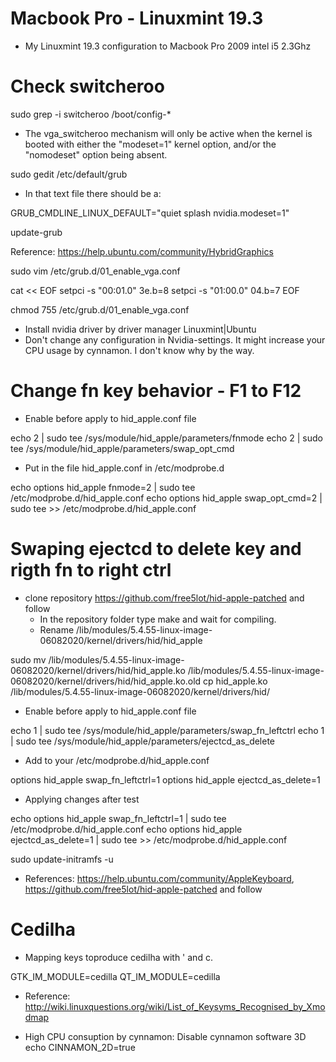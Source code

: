 # Macbook Pro - Linuxmint 19.3
- My Linuxmint 19.3 configuration to Macbook Pro 2009 intel i5 2.3Ghz

# Check switcheroo

sudo grep -i switcheroo /boot/config-*

- The vga_switcheroo mechanism will only be active when the kernel is booted with either the "modeset=1" kernel option, and/or the "nomodeset" option being absent.

sudo gedit /etc/default/grub

- In that text file there should be a:

GRUB_CMDLINE_LINUX_DEFAULT="quiet splash nvidia.modeset=1"

update-grub

Reference: https://help.ubuntu.com/community/HybridGraphics

sudo vim /etc/grub.d/01_enable_vga.conf

cat << EOF
setpci -s "00:01.0" 3e.b=8
setpci -s "01:00.0" 04.b=7
EOF

chmod 755 /etc/grub.d/01_enable_vga.conf

- Install nvidia driver by driver manager Linuxmint|Ubuntu
- Don't change any configuration in Nvidia-settings. It might increase your CPU usage by cynnamon. I don't know why by the way.

# Change fn key behavior - F1 to F12

- Enable before apply to hid_apple.conf file

echo 2 | sudo tee /sys/module/hid_apple/parameters/fnmode
echo 2 | sudo tee /sys/module/hid_apple/parameters/swap_opt_cmd

- Put in the file hid_apple.conf in /etc/modprobe.d

echo options hid_apple fnmode=2 | sudo tee /etc/modprobe.d/hid_apple.conf 
echo options hid_apple swap_opt_cmd=2 | sudo tee >> /etc/modprobe.d/hid_apple.conf

# Swaping ejectcd to delete key and rigth fn to right ctrl

- clone repository https://github.com/free5lot/hid-apple-patched and follow
  - In the repository folder type make and wait for compiling.
  - Rename /lib/modules/5.4.55-linux-image-06082020/kernel/drivers/hid/hid_apple

sudo mv /lib/modules/5.4.55-linux-image-06082020/kernel/drivers/hid/hid_apple.ko /lib/modules/5.4.55-linux-image-06082020/kernel/drivers/hid/hid_apple.ko.old
cp hid_apple.ko /lib/modules/5.4.55-linux-image-06082020/kernel/drivers/hid/

  - Enable before apply to hid_apple.conf file

echo 1 | sudo tee /sys/module/hid_apple/parameters/swap_fn_leftctrl
echo 1 | sudo tee /sys/module/hid_apple/parameters/ejectcd_as_delete

  - Add to your /etc/modprobe.d/hid_apple.conf

options hid_apple swap_fn_leftctrl=1
options hid_apple ejectcd_as_delete=1

  - Applying changes after test

echo options hid_apple swap_fn_leftctrl=1 | sudo tee /etc/modprobe.d/hid_apple.conf 
echo options hid_apple ejectcd_as_delete=1 | sudo tee >> /etc/modprobe.d/hid_apple.conf

sudo update-initramfs -u

- References: https://help.ubuntu.com/community/AppleKeyboard, https://github.com/free5lot/hid-apple-patched and follow

# Cedilha
- Mapping keys toproduce cedilha with ' and c.

GTK_IM_MODULE=cedilla
QT_IM_MODULE=cedilla

- Reference: http://wiki.linuxquestions.org/wiki/List_of_Keysyms_Recognised_by_Xmodmap

- High CPU consuption by cynnamon: Disable cynnamon software 3D
echo CINNAMON_2D=true
